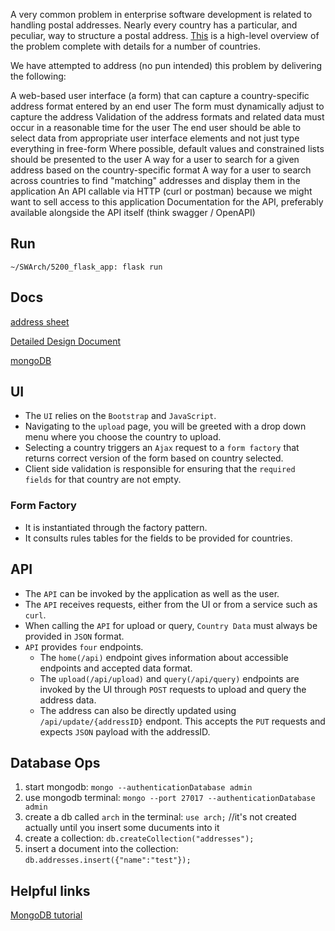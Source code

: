 A very common problem in enterprise software development is related to handling postal addresses. Nearly every country has a particular, and peculiar, way to structure a postal address. [This](http://www.bitboost.com/ref/international-address-formats.html#Formats) is a high-level overview of the problem complete with details for a number of countries.

We have attempted to address (no pun intended) this problem by delivering the following:

A web-based user interface (a form) that can capture a country-specific address format entered by an end user
The form must dynamically adjust to capture the address
Validation of the address formats and related data must occur in a reasonable time for the user
The end user should be able to select data from appropriate user interface elements and not just type everything in free-form
Where possible, default values and constrained lists should be presented to the user
A way for a user to search for a given address based on the country-specific format
A way for a user to search across countries to find "matching" addresses and display them in the application
An API callable via HTTP (curl or postman) because we might want to sell access to this application
Documentation for the API, preferably available alongside the API itself (think swagger / OpenAPI)

## Run
`~/SWArch/5200_flask_app: flask run`

## Docs
[address sheet](https://docs.google.com/spreadsheets/d/1xICn3orrbPI6uKnEBG2G12yB0st0GDQ7WzzVTKFiuEw/edit#gid=0)

[Detailed Design Document](https://docs.google.com/document/d/1Y2ppWUZipnUZcrbwpIJknaRZC5otsBlZKqsKTe8RTR0/edit)

[mongoDB](https://cloud.mongodb.com/v2/5e489c3e79358e377c805caa#clusters)

## UI
* The `UI` relies on the `Bootstrap` and `JavaScript`.
* Navigating to the `upload` page, you will be greeted with a drop down menu where you choose the country to upload.
* Selecting a country triggers an `Ajax` request to a `form factory` that returns correct version of the form based on country selected.
* Client side validation is responsible for ensuring that the `required fields` for that country are not empty.

### Form Factory
* It is instantiated through the factory pattern.
* It consults rules tables for the fields to be provided for countries.

## API
* The `API` can be invoked by the application as well as the user.
* The `API` receives requests, either from the UI or from a service such as `curl`.
* When calling the `API` for upload or query, `Country Data` must always be provided in `JSON` format.
* `API` provides `four` endpoints.
    * The `home(/api)` endpoint gives information about accessible endpoints and accepted data format.
    * The `upload(/api/upload)` and `query(/api/query)` endpoints are invoked by the UI through `POST` requests to upload and query the address data. 
    * The address can also be directly updated using `/api/update/{addressID}` endpont. This accepts the `PUT` requests and expects `JSON` payload with the addressID.  

## Database Ops
1. start mongodb: `mongo --authenticationDatabase admin`
2. use mongodb terminal: `mongo --port 27017 --authenticationDatabase admin`
3. create a db called `arch` in the terminal: `use arch;` //it's not created actually until you insert some ducuments into it
4. create a collection: `db.createCollection("addresses");`
4. insert a document into the collection: `db.addresses.insert({"name":"test"});`

## Helpful links

[MongoDB tutorial](https://www.tutorialspoint.com/mongodb/)
